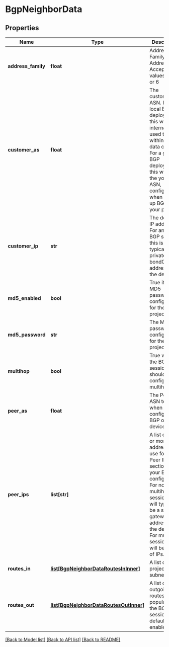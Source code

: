 # BgpNeighborData


## Properties
Name | Type | Description | Notes
------------ | ------------- | ------------- | -------------
**address_family** | **float** | Address Family for IP Address. Accepted values are 4 or 6 | [optional] 
**customer_as** | **float** | The customer&#39;s ASN. In a local BGP deployment, this will be an internal ASN used to route within the data center. For a global BGP deployment, this will be the your own ASN, configured when you set up BGP for your project. | [optional] 
**customer_ip** | **str** | The device&#39;s IP address. For an IPv4 BGP session, this is typically the private bond0 address for the device. | [optional] 
**md5_enabled** | **bool** | True if an MD5 password is configured for the project. | [optional] 
**md5_password** | **str** | The MD5 password configured for the project, if set. | [optional] 
**multihop** | **bool** | True when the BGP session should be configured as multihop. | [optional] 
**peer_as** | **float** | The Peer ASN to use when configuring BGP on your device. | [optional] 
**peer_ips** | **list[str]** | A list of one or more IP addresses to use for the Peer IP section of your BGP configuration. For non-multihop sessions, this will typically be a single gateway address for the device. For multihop sessions, it will be a list of IPs. | [optional] 
**routes_in** | [**list[BgpNeighborDataRoutesInInner]**](BgpNeighborDataRoutesInInner.md) | A list of project subnets | [optional] 
**routes_out** | [**list[BgpNeighborDataRoutesOutInner]**](BgpNeighborDataRoutesOutInner.md) | A list of outgoing routes. Only populated if the BGP session has default route enabled. | [optional] 

[[Back to Model list]](../README.md#documentation-for-models) [[Back to API list]](../README.md#documentation-for-api-endpoints) [[Back to README]](../README.md)


